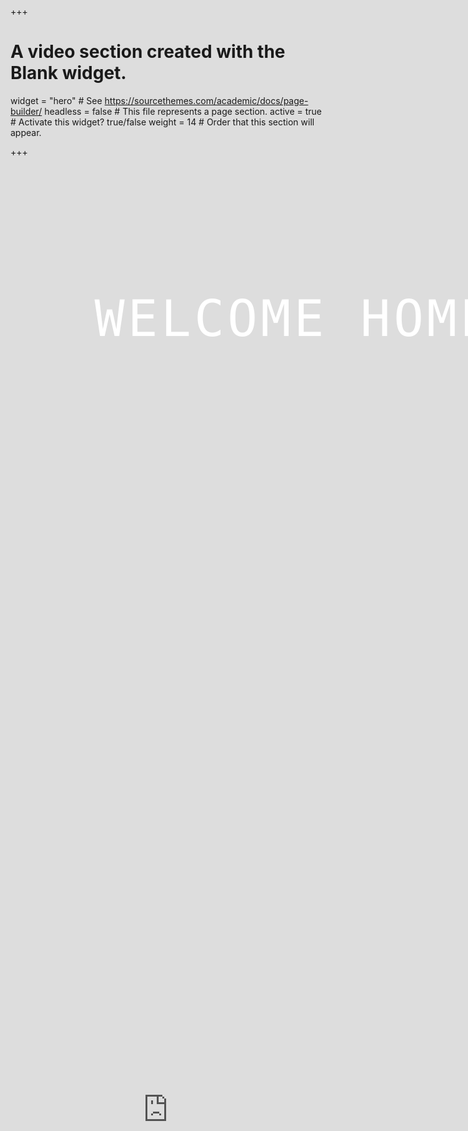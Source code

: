 +++
# A video section created with the Blank widget.

widget = "hero"  # See https://sourcethemes.com/academic/docs/page-builder/
headless = false  # This file represents a page section.
active = true  # Activate this widget? true/false
weight = 14  # Order that this section will appear.

+++
<style>
.wrapper {
    width: 100vw;
    height: 300px;
}
.wrapper iframe {
    position:absolute;
    right:0;
    bottom:0;
    min-width:100%;
    max-height:auto;
    width:100%;
    height:110%;
    z-index:-1;
    margin-bottom:-30px;
}
 .welcome-msg
{
    position:relative;
    text-align: center;
    font-family: monospace;
    top: 100px;
}
.welcome-msg h1
{
    font-size: 80px;
    font-weight: 100;
    letter-spacing: 5px;
    margin-bottom: 30px;
}
</style>
<section class="wrapper">
  <iframe src="https://www.youtube.com/embed/7w6MjJ7Cz8U?muted=1&autoplay=1&mute=1&controls=0" allowfullscreen="true" frameborder="0"></iframe>
  <div class="welcome-msg">
    <h1 style="color:white">WELCOME HOME!</h1>
  </div>
</section>


